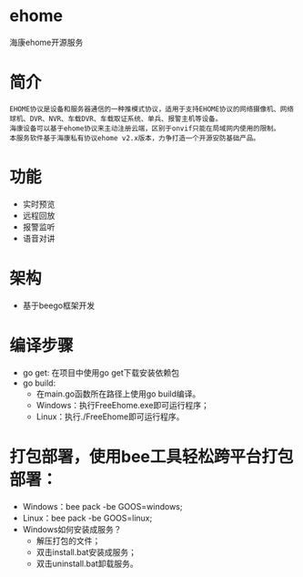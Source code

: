 # ehome
海康ehome开源服务
# 简介
    EHOME协议是设备和服务器通信的一种推模式协议，适用于支持EHOME协议的网络摄像机、网络球机、DVR、NVR、车载DVR、车载取证系统、单兵、报警主机等设备。
    海康设备可以基于ehome协议来主动注册云端，区别于onvif只能在局域网内使用的限制。
    本服务软件基于海康私有协议ehome v2.x版本，力争打造一个开源安防基础产品。
# 功能
- 实时预览
- 远程回放
- 报警监听
- 语音对讲

# 架构
- 基于beego框架开发
# 编译步骤
- go get:
    在项目中使用go get下载安装依赖包
- go build:
    - 在main.go函数所在路径上使用go build编译。
    - Windows：执行FreeEhome.exe即可运行程序；
    - Linux：执行./FreeEhome即可运行程序。
# 打包部署，使用bee工具轻松跨平台打包部署：
- Windows：bee pack -be GOOS=windows;
- Linux：bee pack -be GOOS=linux;
- Windows如何安装成服务？
    - 解压打包的文件；
    - 双击install.bat安装成服务；
    - 双击uninstall.bat卸载服务。